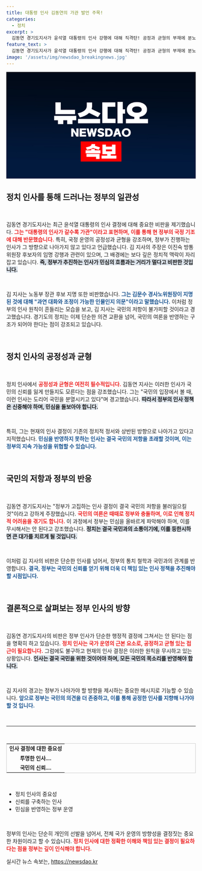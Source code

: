 ```yaml
---
title: 대통령 인사 김동연의 가관 발언 주목!
categories:
  - 정치
excerpt: >
  김동연 경기도지사가 윤석열 대통령의 인사 강행에 대해 직격탄! 공정과 균형의 부재에 분노하며 정부의 마이동풍 현실을 비판했다. 대화가 필요한 자리에 과연 누구를 앉히려는 걸까?
feature_text: >
  김동연 경기도지사가 윤석열 대통령의 인사 강행에 대해 직격탄! 공정과 균형의 부재에 분노하며 정부의 마이동풍 현실을 비판했다. 대화가 필요한 자리에 과연 누구를 앉히려는 걸까?
image: '/assets/img/newsdao_breakingnews.jpg'
---
```


<p><img src="/assets/img/newsdao_breakingnews.jpg" alt="pcversion 속보" /></p>

<h2 data-ke-size="size26">정치 인사를 통해 드러나는 정부의 일관성</h2>

<p data-ke-size="size16">&nbsp;</p>

<p>김동연 경기도지사는 최근 윤석열 대통령의 인사 결정에 대해 중요한 비판을 제기했습니다. <b><span style="color: #ee2323;">그는 "대통령의 인사가 갈수록 가관"이라고 표현하며, 이를 통해 현 정부의 국정 기조에 대해 반문했습니다.</span></b> 특히, 국정 운영의 공정성과 균형을 강조하며, 정부가 진행하는 인사가 그 방향으로 나아가지 않고 있다고 언급했습니다. 김 지사의 주장은 이진숙 방통위원장 후보자의 임명 강행과 관련이 있으며, 그 배경에는 보다 깊은 정치적 맥락이 자리 잡고 있습니다. <b><span style="background-color: #21538527;">즉, 정부가 추진하는 인사가 민심의 흐름과는 거리가 멀다고 비판한 것입니다.</span></b> </p>

<p data-ke-size="size16">&nbsp;</p>

<p>김 지사는 노동부 장관 후보 지명 또한 비판했습니다. <b><span style="color: #1a5490;">그는 김문수 경사노위원장이 지명된 것에 대해 "과연 대화와 조정이 가능한 인물인지 의문"이라고 말했습니다.</span></b> 이처럼 정부의 인사 원칙이 흔들리는 모습을 보고, 김 지사는 국민의 저항이 불가피할 것이라고 경고했습니다. 경기도의 정치는 이제 단순한 의견 교환을 넘어, 국민의 여론을 반영하는 구조가 되어야 한다는 점이 강조되고 있습니다.</p>

<p data-ke-size="size16">&nbsp;</p>

<h2 data-ke-size="size26">정치 인사의 공정성과 균형</h2>

<p data-ke-size="size16">&nbsp;</p>

<p>정치 인사에서 <b><span style="color: #ee2323;">공정성과 균형은 여전히 필수적입니다.</span></b> 김동연 지사는 이러한 인사가 국민의 신뢰를 잃게 만들지도 모른다는 점을 강조했습니다. 그는 "국민의 입장에서 볼 때, 이런 인사는 도리어 국민을 분열시키고 있다"며 경고했습니다. <b><span style="background-color: #21538527;">따라서 정부의 인사 정책은 신중해야 하며, 민심을 돌보아야 합니다.</span></b> </p>

<p data-ke-size="size16">&nbsp;</p>

<p>특히, 그는 현재의 인사 결정이 기존의 정치적 정서와 상반된 방향으로 나아가고 있다고 지적했습니다. <b><span style="color: #1a5490;">민심을 반영하지 못하는 인사는 결국 국민의 저항을 초래할 것이며, 이는 정부의 지속 가능성을 위협할 수 있습니다.</span></b> </p>

<p data-ke-size="size16">&nbsp;</p>

<h2 data-ke-size="size26">국민의 저항과 정부의 반응</h2>

<p data-ke-size="size16">&nbsp;</p>

<p>김동연 경기도지사는 "정부가 고집하는 인사 결정이 결국 국민의 저항을 불러일으킬 것"이라고 강하게 주장했습니다. <b><span style="color: #ee2323;">국민의 여론은 때때로 정부와 충돌하며, 이로 인해 정치적 어려움을 겪기도 합니다.</span></b> 이 과정에서 정부는 민심을 올바르게 파악해야 하며, 이를 무시해서는 안 된다고 강조했습니다. <b><span style="background-color: #21538527;">정치는 결국 국민과의 소통이기에, 이를 등한시하면 큰 대가를 치르게 될 것입니다.</span></b></p>

<p data-ke-size="size16">&nbsp;</p>

<p>이처럼 김 지사의 비판은 단순한 인사를 넘어서, 정부의 통치 철학과 국민과의 관계를 반영합니다. <b><span style="color: #1a5490;">결국, 정부는 국민의 신뢰를 얻기 위해 더욱 더 책임 있는 인사 정책을 추진해야 할 시점입니다.</span></b></p>

<p data-ke-size="size16">&nbsp;</p>

<h2 data-ke-size="size26">결론적으로 살펴보는 정부 인사의 방향</h2>

<p data-ke-size="size16">&nbsp;</p>

<p>김동연 경기도지사의 비판은 정부 인사가 단순한 행정적 결정에 그쳐서는 안 된다는 점을 명확히 하고 있습니다. <b><span style="color: #ee2323;">정치 인사는 국가 운영의 근본 요소로, 공정하고 균형 있는 접근이 필요합니다.</span></b> 그럼에도 불구하고 현재의 인사 결정은 이러한 원칙을 무시하고 있는 상황입니다. <b><span style="background-color: #21538527;">인사는 결국 국민을 위한 것이어야 하며, 모든 국민의 목소리를 반영해야 합니다.</span></b></p>

<p data-ke-size="size16">&nbsp;</p>

<p>김 지사의 경고는 정부가 나아가야 할 방향을 제시하는 중요한 메시지로 기능할 수 있습니다. <b><span style="color: #1a5490;">앞으로 정부는 국민의 의견을 더 존중하고, 이를 통해 공정한 인사를 지향해 나가야 할 것 입니다.</span></b></p>

<p data-ke-size="size16">&nbsp;</p>

<hr>

<p data-ke-size="size16">&nbsp;</p>

<table style="width: 100%; border: 1px solid #cccccc; border-collapse: collapse;">
    <tr>
        <td style="text-align: center; height: 17px;"><b>인사 결정에 대한 중요성</b></td>
    </tr>
    <tr>
        <td style="text-align: center; height: 17px;"><b>투명한 인사....</b></td>
    </tr>
    <tr>
        <td style="text-align: center; height: 17px;"><b>국민의 신뢰....</b></td>
    </tr>
</table>

<p data-ke-size="size16">&nbsp;</p>

<ul>
    <li>정치 인사의 중요성</li>
    <li>신뢰를 구축하는 인사</li>
    <li>민심을 반영하는 정부 운영</li>
</ul>

<p data-ke-size="size16">&nbsp;</p>

<p>정부의 인사는 단순히 개인의 선발을 넘어서, 전체 국가 운영의 방향성을 결정짓는 중요한 차원이라고 할 수 있습니다. <b><span style="color: #ee2323;">정치 인사에 대한 정확한 이해와 책임 있는 결정이 필요하다는 점을 정부는 깊이 인식해야 합니다.</span></b></p>
실시간 뉴스 속보는, <a href="https://newsdao.kr" rel="dofollow">https://newsdao.kr</a>


